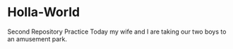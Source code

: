 # Holla-World
Second Repository Practice
Today my wife and I are taking our two boys to an amusement park.
